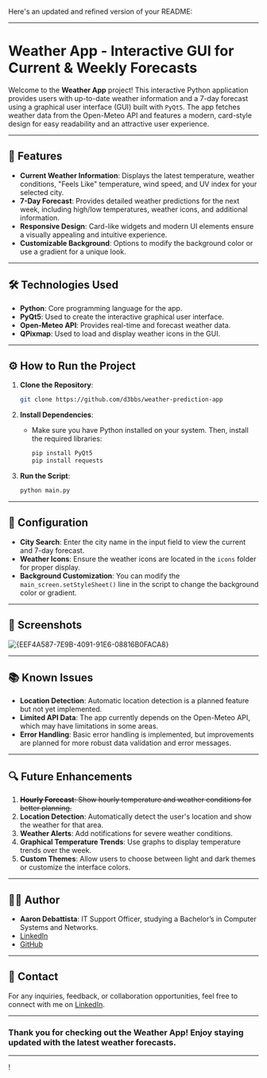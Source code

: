 Here's an updated and refined version of your README:

---

# Weather App - Interactive GUI for Current & Weekly Forecasts

Welcome to the **Weather App** project! This interactive Python application provides users with up-to-date weather information and a 7-day forecast using a graphical user interface (GUI) built with `PyQt5`. The app fetches weather data from the Open-Meteo API and features a modern, card-style design for easy readability and an attractive user experience.

---

## 📌 Features

- **Current Weather Information**: Displays the latest temperature, weather conditions, "Feels Like" temperature, wind speed, and UV index for your selected city.
- **7-Day Forecast**: Provides detailed weather predictions for the next week, including high/low temperatures, weather icons, and additional information.
- **Responsive Design**: Card-like widgets and modern UI elements ensure a visually appealing and intuitive experience.
- **Customizable Background**: Options to modify the background color or use a gradient for a unique look.

---

## 🛠️ Technologies Used

- **Python**: Core programming language for the app.
- **PyQt5**: Used to create the interactive graphical user interface.
- **Open-Meteo API**: Provides real-time and forecast weather data.
- **QPixmap**: Used to load and display weather icons in the GUI.

---

## ⚙️ How to Run the Project

1. **Clone the Repository**:
   ```bash
   git clone https://github.com/d3bbs/weather-prediction-app
   ```

2. **Install Dependencies**:
   - Make sure you have Python installed on your system. Then, install the required libraries:
     ```bash
     pip install PyQt5
     pip install requests
     ```

3. **Run the Script**:
   ```bash
   python main.py
   ```

---

## 🔧 Configuration

- **City Search**: Enter the city name in the input field to view the current and 7-day forecast.
- **Weather Icons**: Ensure the weather icons are located in the `icons` folder for proper display.
- **Background Customization**: You can modify the `main_screen.setStyleSheet()` line in the script to change the background color or gradient.

---

## 📸 Screenshots

![{EEF4A587-7E9B-4091-91E6-08816B0FACA8}](https://github.com/user-attachments/assets/daf3ec35-98d4-47d6-93d9-616d5cd43331)


---

## 📚 Known Issues

- **Location Detection**: Automatic location detection is a planned feature but not yet implemented.
- **Limited API Data**: The app currently depends on the Open-Meteo API, which may have limitations in some areas.
- **Error Handling**: Basic error handling is implemented, but improvements are planned for more robust data validation and error messages.

---

## 🔍 Future Enhancements

1. ~~**Hourly Forecast**: Show hourly temperature and weather conditions for better planning.~~
2. **Location Detection**: Automatically detect the user's location and show the weather for that area.
3. **Weather Alerts**: Add notifications for severe weather conditions.
4. **Graphical Temperature Trends**: Use graphs to display temperature trends over the week.
5. **Custom Themes**: Allow users to choose between light and dark themes or customize the interface colors.

---

## 👨‍💻 Author

- **Aaron Debattista**: IT Support Officer, studying a Bachelor’s in Computer Systems and Networks.
- [LinkedIn](https://www.linkedin.com/in/aaron-debattista-932792276/)
- [GitHub](https://github.com/d3bbs)

---

## 💬 Contact

For any inquiries, feedback, or collaboration opportunities, feel free to connect with me on [LinkedIn](https://www.linkedin.com/in/aaron-debattista-932792276/).

---

### Thank you for checking out the Weather App! Enjoy staying updated with the latest weather forecasts.

---

!

